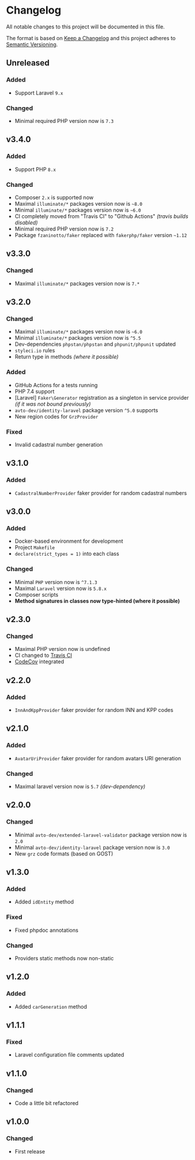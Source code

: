 # Changelog

All notable changes to this project will be documented in this file.

The format is based on [Keep a Changelog][keepachangelog] and this project adheres to [Semantic Versioning][semver].

## Unreleased

### Added

- Support Laravel `9.x`

### Changed

- Minimal required PHP version now is `7.3`

## v3.4.0

### Added

- Support PHP `8.x`

### Changed

- Composer `2.x` is supported now
- Maximal `illuminate/*` packages version now is `~8.0`
- Minimal `illuminate/*` packages version now is `~6.0`
- CI completely moved from "Travis CI" to "Github Actions" _(travis builds disabled)_
- Minimal required PHP version now is `7.2`
- Package `fzaninotto/faker` replaced with `fakerphp/faker` version `~1.12`

## v3.3.0

### Changed

- Maximal `illuminate/*` packages version now is `7.*`

## v3.2.0

### Changed

- Maximal `illuminate/*` packages version now is `~6.0`
- Minimal `illuminate/*` packages version now is `^5.5`
- Dev-dependencies `phpstan/phpstan` and `phpunit/phpunit` updated
- `styleci.io` rules
- Return type in methods _(where it possible)_

### Added

- GitHub Actions for a tests running
- PHP 7.4 support
- [Laravel] `Faker\Generator` registration as a singleton in service provider _(if it was not bound previously)_
- `avto-dev/identity-laravel` package version `^5.0` supports
- New region codes for `GrzProvider`

### Fixed

- Invalid cadastral number generation

## v3.1.0

### Added

- `CadastralNumberProvider` faker provider for random cadastral numbers

## v3.0.0

### Added

- Docker-based environment for development
- Project `Makefile`
- `declare(strict_types = 1)` into each class

### Changed

- Minimal `PHP` version now is `^7.1.3`
- Maximal `Laravel` version now is `5.8.x`
- Composer scripts
- **Method signatures in classes now type-hinted (where it possible)**

## v2.3.0

### Changed

- Maximal PHP version now is undefined
- CI changed to [Travis CI][travis]
- [CodeCov][codecov] integrated

[travis]:https://travis-ci.org/
[codecov]:https://codecov.io/

## v2.2.0

### Added

- `InnAndKppProvider` faker provider for random INN and KPP codes

## v2.1.0

### Added

- `AvatarUriProvider` faker provider for random avatars URI generation

### Changed

- Maximal laravel version now is `5.7` _(dev-dependency)_

## v2.0.0

### Changed

- Minimal `avto-dev/extended-laravel-validator` package version now is `2.0`
- Minimal `avto-dev/identity-laravel` package version now is `3.0`
- New `grz` code formats (based on GOST)

## v1.3.0

### Added

- Added `idEntity` method

### Fixed

- Fixed phpdoc annotations

### Changed

- Providers static methods now non-static

## v1.2.0

### Added

- Added `carGeneration` method

## v1.1.1

### Fixed

- Laravel configuration file comments updated

## v1.1.0

### Changed

- Code a little bit refactored

## v1.0.0

### Changed

- First release

[keepachangelog]:https://keepachangelog.com/en/1.0.0/
[semver]:https://semver.org/spec/v2.0.0.html

